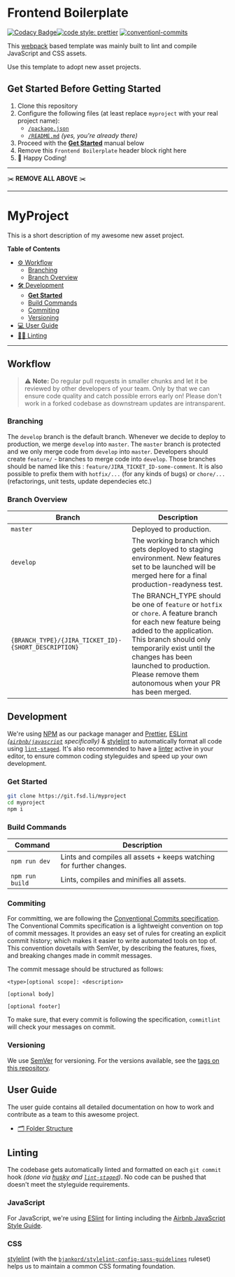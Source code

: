 # Frontend Boilerplate

[![Codacy Badge](https://api.codacy.com/project/badge/Grade/fdc064bae9d643dfafc35a373ed7608e)](https://www.codacy.com?utm_source=github.com&utm_medium=referral&utm_content=for-sale-digital/frontend-boilerplate&utm_campaign=Badge_Grade)[![code style: prettier](https://img.shields.io/badge/code_style-prettier-ff69b4.svg?style=flat-square)](https://github.com/prettier/prettier) [![conventionl-commits](https://img.shields.io/badge/Conventional%20Commits-1.0.0-yellow.svg)](https://www.conventionalcommits.org/en/v1.0.0-beta.3/)

This [webpack](https://webpack.js.org/) based template was mainly built to lint and compile JavaScript and CSS assets.

Use this template to adopt new asset projects.

## Get Started Before Getting Started

1. Clone this repository
2. Configure the following files (at least replace `myproject` with your real project name):
    - [`/package.json`](/package.json)
    - [`/README.md`](/README.md) _(yes, you're already there)_
3. Proceed with the [**Get Started**](#get-started) manual below
4. Remove this `Frontend Boilerplate` header block right here
5. 🎉 Happy Coding!

---

✂️ **REMOVE ALL ABOVE** ✂️

---

# MyProject

This is a short description of my awesome new asset project.

**Table of Contents**

-   [⚙️ Workflow](#workflow)
    -   [Branching](#branching)
    -   [Branch Overview](#branch-overview)
-   [🛠 Development](#development)
    -   [**Get Started**](#get-started)
    -   [Build Commands](#build-commands)
    -   [Commiting](#commiting)
    -   [Versioning](#versioning)
-   [💻 User Guide](#user-guide)
-   [💅🏻 Linting](#linting)

---

## Workflow

> ⚠️ **Note:** Do regular pull requests in smaller chunks and let it be reviewed by other developers of your team. Only by that we can ensure code quality and catch possible errors early on! Please don't work in a forked codebase as downstream updates are intransparent.

### Branching

The `develop` branch is the default branch. Whenever we decide to deploy to production, we merge `develop` into `master`. The `master` branch is protected and we only merge code from `develop` into `master`. Developers should create `feature/` - branches to merge code into `develop`. Those branches should be named like this : `feature/JIRA_TICKET_ID-some-comment`. It is also possible to prefix them with `hotfix/...` (for any kinds of bugs) or `chore/...` (refactorings, unit tests, update dependecies etc.)

### Branch Overview

| Branch                                               | Description                                                                                                                                                                                                                                                                                       |
| ---------------------------------------------------- | ------------------------------------------------------------------------------------------------------------------------------------------------------------------------------------------------------------------------------------------------------------------------------------------------- |
| `master`                                             | Deployed to production.                                                                                                                                                                                                                                                                           |
| `develop`                                            | The working branch which gets deployed to staging environment. New features set to be launched will be merged here for a final production-readyness test.                                                                                                                                         |
| `{BRANCH_TYPE}/{JIRA_TICKET_ID}-{SHORT_DESCRIPTION}` | The BRANCH_TYPE should be one of `feature` or `hotfix` or `chore`. A feature branch for each new feature being added to the application. This branch should only temporarily exist until the changes has been launched to production. Please remove them autonomous when your PR has been merged. |

## Development

We're using [NPM](https://www.npmjs.com/) as our package manager and [Prettier](https://prettier.io/), [ESLint](https://eslint.org/) _([`airbnb/javascript`](https://github.com/airbnb/javascript) specifically)_ & [stylelint](https://stylelint.io/) to automatically format all code using [`lint-staged`](https://github.com/okonet/lint-staged). It's also recommended to have a [linter](#linting) active in your editor, to ensure common coding styleguides and speed up your own development.

### Get Started

```sh
git clone https://git.fsd.li/myproject
cd myproject
npm i
```

### Build Commands

<table>
  <thead>
    <tr>
      <th>Command</th>
      <th>Description</th>
    </tr>
  </thead>
  <tbody>
    <tr>
      <td><code>npm run dev</code></td>
      <td>Lints and compiles all assets + keeps watching for further changes.</td>
    </tr>
    <tr>
      <td><code>npm run build</code></td>
      <td>Lints, compiles and minifies all assets.</td>
    </tr>
  </tbody>
</table>

### Commiting

For committing, we are following the [Conventional Commits specification](https://www.conventionalcommits.org/). The Conventional Commits specification is a lightweight convention on top of commit messages. It provides an easy set of rules for creating an explicit commit history; which makes it easier to write automated tools on top of. This convention dovetails with SemVer, by describing the features, fixes, and breaking changes made in commit messages.

The commit message should be structured as follows:

```
<type>[optional scope]: <description>

[optional body]

[optional footer]
```

To make sure, that every commit is following the specification, `commitlint` will check your messages on commit.

### Versioning

We use [SemVer](http://semver.org/) for versioning. For the versions available, see the [tags on this repository](https://github.com/for-sale-digital/gulp-template/tags).

## User Guide

The user guide contains all detailed documentation on how to work and contribute as a team to this awesome project.

-   [🗂 Folder Structure](documentation/FOLDER_STRUCTURE.md)

## Linting

The codebase gets automatically linted and formatted on each `git commit` hook _(done via [husky](https://github.com/typicode/husky) and [`lint-staged`](https://github.com/okonet/lint-staged))_. No code can be pushed that doesn't meet the styleguide requirements.

### JavaScript

For JavaScript, we're using [ESlint](https://eslint.org/) for linting including the [Airbnb JavaScript Style Guide](https://github.com/airbnb/javascript).

### CSS

[stylelint](https://stylelint.io/) (with the [`bjankord/stylelint-config-sass-guidelines`](https://github.com/bjankord/stylelint-config-sass-guidelines) ruleset) helps us to maintain a common CSS formating foundation.
